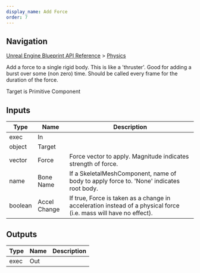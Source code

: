 ```yaml
---
display_name: Add Force
order: 7
---
```

## Navigation

[Unreal Engine Blueprint API Reference](https://dev.epicgames.com/documentation/en-us/unreal-engine/BlueprintAPI) > [Physics](https://dev.epicgames.com/documentation/en-us/unreal-engine/BlueprintAPI/Physics)

Add a force to a single rigid body.
This is like a 'thruster'. Good for adding a burst over some (non zero) time. Should be called every frame for the duration of the force.

Target is Primitive Component

## Inputs

| Type | Name | Description |
| --- | --- | --- |
| exec | In |  |
| object | Target |  |
| vector | Force | Force vector to apply. Magnitude indicates strength of force. |
| name | Bone Name | If a SkeletalMeshComponent, name of body to apply force to. 'None' indicates root body. |
| boolean | Accel Change | If true, Force is taken as a change in acceleration instead of a physical force (i.e. mass will have no effect). |

## Outputs

| Type | Name | Description |
| --- | --- | --- |
| exec | Out |  |
